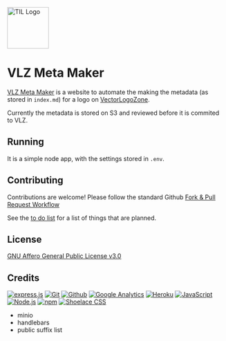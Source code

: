 <img alt="TIL Logo" src="https://www.vectorlogo.zone/logos/vectorlogozone/vectorlogozone-tile.svg" height="96" >

# VLZ Meta Maker

[VLZ Meta Maker](https://metamaker.vectorlogo.zone/) is a website to automate the making the metadata (as stored in `index.md`) for a logo on [VectorLogoZone](https://www.vectorlogo.zone/).

Currently the metadata is stored on S3 and reviewed before it is commited to VLZ.

## Running

It is a simple node app, with the settings stored in `.env`.

## Contributing

Contributions are welcome!  Please follow the standard Github [Fork & Pull Request Workflow](https://gist.github.com/Chaser324/ce0505fbed06b947d962)

See the [to do list](TODO.md) for a list of things that are planned.

## License

[GNU Affero General Public License v3.0](LICENSE.txt)

## Credits

[![express.js](https://www.vectorlogo.zone/logos/expressjs/expressjs-ar21.svg)](https://expressjs.com/ "Web Framework")
[![Git](https://www.vectorlogo.zone/logos/git-scm/git-scm-ar21.svg)](https://git-scm.com/ "Version control")
[![Github](https://www.vectorlogo.zone/logos/github/github-ar21.svg)](https://github.com/ "Code hosting")
[![Google Analytics](https://www.vectorlogo.zone/logos/google_analytics/google_analytics-ar21.svg)](https://www.google.com/analytics "Traffic Measurement")
[![Heroku](https://www.vectorlogo.zone/logos/heroku/heroku-ar21.svg)](https://www.heroku.com/ "Hosting")
[![JavaScript](https://www.vectorlogo.zone/logos/javascript/javascript-ar21.svg)](https://developer.mozilla.org/en-US/docs/Web/JavaScript "Programming Language")
[![Node.js](https://www.vectorlogo.zone/logos/nodejs/nodejs-ar21.svg)](https://nodejs.org/ "Application Server")
[![npm](https://www.vectorlogo.zone/logos/npmjs/npmjs-ar21.svg)](https://www.npmjs.com/ "JS Package Management")
[![Shoelace CSS](https://www.vectorlogo.zone/logos/shoelacestyle/shoelacestyle-ar21.svg)](https://shoelace.style/ "CSS")

 * minio
 * handlebars
 * public suffix list


